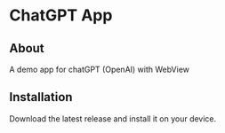 # ChatGPT App

## About
A demo app for chatGPT (OpenAI) with WebView

## Installation
Download the latest release and install it on your device.
